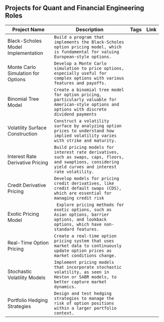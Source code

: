 ## Projects for Quant and Financial Engineering Roles

| Project Name | Description | Tags | Link |
| ------------|--------------|-----|------|
| Black-Scholes Model Implementation | `Build a program that implements the Black-Scholes option pricing model, which is fundamental for valuing European-style options.` |
| Monte Carlo Simulation for Options | `Develop a Monte Carlo simulation to price options, especially useful for complex options with various features and payoffs.` |
| Binomial Tree Model | `Create a binomial tree model for option pricing, particularly valuable for American-style options and options with discrete dividend payments` |
| Volatility Surface Construction |`Construct a volatility surface by analyzing option prices to understand how implied volatility varies with strike and maturity.`|
| Interest Rate Derivative Pricing | `Build pricing models for interest rate derivatives, such as swaps, caps, floors, and swaptions, considering yield curves and interest rate volatility.`|
| Credit Derivative Pricing | `Develop models for pricing credit derivatives, like credit default swaps (CDS), which are essential for managing credit risk` |
| Exotic Pricing Model | ` Explore pricing methods for exotic options, such as Asian options, barrier options, and lookback options, which have non-standard features.`|
| Real-Time Option Pricing | `Create a real-time option pricing system that uses market data to continuously update option prices as market conditions change.` |
| Stochastic Volatility Models | `Implement pricing models that incorporate stochastic volatility, as seen in Heston or SABR models, to better capture market dynamics.`| 
| Portfolio Hedging Strategies | `Design and test hedging strategies to manage the risk of option positions within a larger portfolio context.` |
